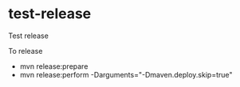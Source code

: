 # test-release

Test release

To release
- mvn release:prepare
- mvn release:perform -Darguments="-Dmaven.deploy.skip=true"